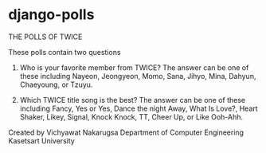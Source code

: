 # django-polls

THE POLLS OF TWICE

These polls contain two questions
1. Who is your favorite member from TWICE?
    The answer can be one of these including Nayeon, Jeongyeon, Momo, Sana, Jihyo, Mina, Dahyun, Chaeyoung, or Tzuyu.

2. Which TWICE title song is the best?
    The answer can be one of these including Fancy, Yes or Yes, Dance the night Away, What Is Love?, Heart Shaker, Likey, Signal, Knock Knock, TT, Cheer Up, or Like Ooh-Ahh.

Created by Vichyawat Nakarugsa
Department of Computer Engineering
Kasetsart University